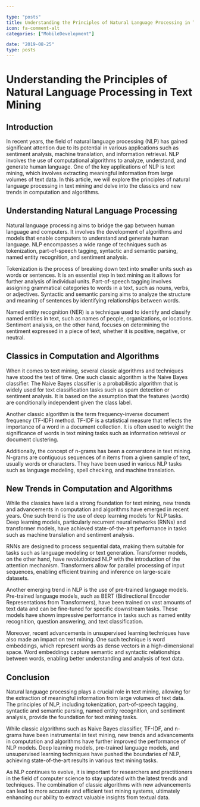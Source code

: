 ```yaml
---

type: "posts"
title: Understanding the Principles of Natural Language Processing in Text Mining
icon: fa-comment-alt
categories: ["MobileDevelopment"]

date: "2019-08-25"
type: posts
---
```





# Understanding the Principles of Natural Language Processing in Text Mining

## Introduction

In recent years, the field of natural language processing (NLP) has gained significant attention due to its potential in various applications such as sentiment analysis, machine translation, and information retrieval. NLP involves the use of computational algorithms to analyze, understand, and generate human language. One of the key applications of NLP is text mining, which involves extracting meaningful information from large volumes of text data. In this article, we will explore the principles of natural language processing in text mining and delve into the classics and new trends in computation and algorithms.

## Understanding Natural Language Processing

Natural language processing aims to bridge the gap between human language and computers. It involves the development of algorithms and models that enable computers to understand and generate human language. NLP encompasses a wide range of techniques such as tokenization, part-of-speech tagging, syntactic and semantic parsing, named entity recognition, and sentiment analysis.

Tokenization is the process of breaking down text into smaller units such as words or sentences. It is an essential step in text mining as it allows for further analysis of individual units. Part-of-speech tagging involves assigning grammatical categories to words in a text, such as nouns, verbs, or adjectives. Syntactic and semantic parsing aims to analyze the structure and meaning of sentences by identifying relationships between words.

Named entity recognition (NER) is a technique used to identify and classify named entities in text, such as names of people, organizations, or locations. Sentiment analysis, on the other hand, focuses on determining the sentiment expressed in a piece of text, whether it is positive, negative, or neutral.

## Classics in Computation and Algorithms

When it comes to text mining, several classic algorithms and techniques have stood the test of time. One such classic algorithm is the Naive Bayes classifier. The Naive Bayes classifier is a probabilistic algorithm that is widely used for text classification tasks such as spam detection or sentiment analysis. It is based on the assumption that the features (words) are conditionally independent given the class label.

Another classic algorithm is the term frequency-inverse document frequency (TF-IDF) method. TF-IDF is a statistical measure that reflects the importance of a word in a document collection. It is often used to weight the significance of words in text mining tasks such as information retrieval or document clustering.

Additionally, the concept of n-grams has been a cornerstone in text mining. N-grams are contiguous sequences of n items from a given sample of text, usually words or characters. They have been used in various NLP tasks such as language modeling, spell checking, and machine translation.

## New Trends in Computation and Algorithms

While the classics have laid a strong foundation for text mining, new trends and advancements in computation and algorithms have emerged in recent years. One such trend is the use of deep learning models for NLP tasks. Deep learning models, particularly recurrent neural networks (RNNs) and transformer models, have achieved state-of-the-art performance in tasks such as machine translation and sentiment analysis.

RNNs are designed to process sequential data, making them suitable for tasks such as language modeling or text generation. Transformer models, on the other hand, have revolutionized NLP with the introduction of the attention mechanism. Transformers allow for parallel processing of input sequences, enabling efficient training and inference on large-scale datasets.

Another emerging trend in NLP is the use of pre-trained language models. Pre-trained language models, such as BERT (Bidirectional Encoder Representations from Transformers), have been trained on vast amounts of text data and can be fine-tuned for specific downstream tasks. These models have shown impressive performance in tasks such as named entity recognition, question answering, and text classification.

Moreover, recent advancements in unsupervised learning techniques have also made an impact on text mining. One such technique is word embeddings, which represent words as dense vectors in a high-dimensional space. Word embeddings capture semantic and syntactic relationships between words, enabling better understanding and analysis of text data.

## Conclusion

Natural language processing plays a crucial role in text mining, allowing for the extraction of meaningful information from large volumes of text data. The principles of NLP, including tokenization, part-of-speech tagging, syntactic and semantic parsing, named entity recognition, and sentiment analysis, provide the foundation for text mining tasks.

While classic algorithms such as Naive Bayes classifier, TF-IDF, and n-grams have been instrumental in text mining, new trends and advancements in computation and algorithms have further improved the performance of NLP models. Deep learning models, pre-trained language models, and unsupervised learning techniques have pushed the boundaries of NLP, achieving state-of-the-art results in various text mining tasks.

As NLP continues to evolve, it is important for researchers and practitioners in the field of computer science to stay updated with the latest trends and techniques. The combination of classic algorithms with new advancements can lead to more accurate and efficient text mining systems, ultimately enhancing our ability to extract valuable insights from textual data.